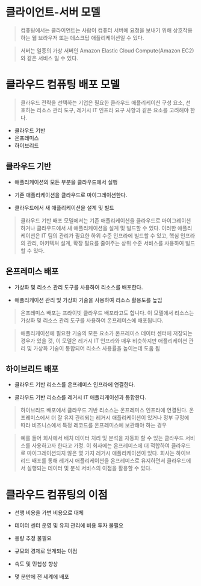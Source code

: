 클라이언트-서버 모델
========================

> 컴퓨팅에서는 클라이언트는 사람이 컴퓨터 서버에 요청을 보내기 위해 상호작용하는 웹 브라우저 또는 데스크탑 애플리케이션일 수 있다.

> 서버는 일종의 가상 서버인 Amazon Elastic Cloud Compute(Amazon EC2)와 같은 서비스 일 수 있다.

클라우드 컴퓨팅 배포 모델
==========================

> 클라우드 전략을 선택하는 기업은 필요한 클라우드 애플리케이션 구성 요소, 선호하는 리소스 관리 도구, 레거시 IT 인프라 요구 사항과 같은 요소를 고려해야 한다.

* 클라우드 기반
* 온프레미스
* 하이브리드

## 클라우드 기반

+ 애플리케이션의 모든 부분을 클라우드에서 실행

+ 기존 애플리케이션을 클라우드로 마이그레이션한다.

+ 클라우드에서 새 애플리케이션을 설계 및 빌드

> 클라우드 기반 배포 모델에서는 기존 애플리케이션을 클라우드로 마이그레이션하거나 클라우드에서 새 애플리케이션을 설계 및 빌드할 수 있다. 
> 이러한 애플리케이션은 IT 팀의 관리가 필요한 하위 수준 인프라에 빌드할 수 있고, 핵심 인프라의 관리, 아키텍처 설계, 확장 필요를 줄여주는 상위 수준 서비스를 사용하여 빌드 할 수 있다.

## 온프레미스 배포

+ 가상화 및 리소스 관리 도구를 사용하여 리소스를 배포한다.

+ 애플리케이션 관리 및 가상화 기술을 사용하여 리소스 활용도를 높임

> 온프레미스 배포는 프라이빗 클라우드 배포라고도 합니다. 이 모델에서 리소스는 가상화 및 리소스 관리 도구를 사용하여 온프레미스에 배포됩니다.

> 애플리케이션에 필요한 기술의 모든 요소가 온프레미스 데이터 센터에 저장되는 경우가 있을 것, 이 모델은 레거시 IT 인프라와 매우 비슷하지만 애플리케이션 관리 및 가상화 기술이 통합되어 리소스 사용률을 높이는데 도움 됨

## 하이브리드 배포

+ 클라우드 기반 리소스를 온프레미스 인프라에 연결한다.

+ 클라우드 기반 리소스를 레거시 IT 애플리케이션과 통합한다.

> 하이브리드 배포에서 클라우드 기반 리소스는 온프레미스 인프라에 연결된다. 온프레미스에서 더 잘 유지 관리되는 레거시 애플리케이션이 있거나 정부 규정에 따라 비즈니스에서 특정 레코드를 온프레미스에 보관해야 하는 경우

> 예를 들어 회사에서 배치 데이터 처리 및 분석을 자동화 할 수 있는 클라우드 서비스를 사용하고자 한다고 가정. 
> 이 회사에는 온프레미스에 더 적합하여 클라우드로 마이그레이션되지 않은 몇 가지 레거시 애플리케이션이 있다. 
> 회사는 하이브리드 배포를 통해 레거시 애플리케이션을 온프레미스로 유지하면서 클라우드에서 실행되는 데이터 및 분석 서비스의 이점을 활용할 수 있다.


# 클라우드 컴퓨팅의 이점

+ 선행 비용을 가변 비용으로 대체

+ 데이터 센터 운영 및 유지 관리에 비용 투자 불필요

+ 용량 추정 불필요

+ 규모의 경제로 얻게되는 이점

+ 속도 및 민첩성 향상

+ 몇 분만에 전 세계에 배포




























































